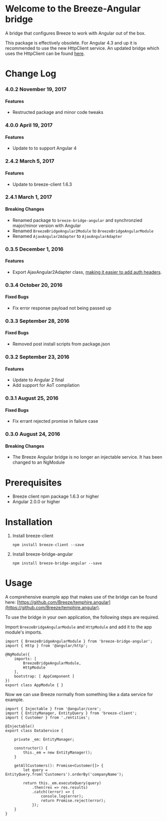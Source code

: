 # Welcome to the Breeze-Angular bridge #

A bridge that configures Breeze to work with Angular out of the box.

This package is effectively obsolete. For Angular 4.3 and up it is recommended to use the new HttpClient service. An updated bridge which uses the HttpClient can be found [here](https://github.com/Breeze/breeze.bridge.ngx.http.client).

# Change Log #

### 4.0.2 November 19, 2017 ###

#### Features ####
- Restructed package and minor code tweaks

### 4.0.0 April 19, 2017 ###

#### Features ####
- Update to to support Angular 4

### 2.4.2 March 5, 2017 ###

#### Features ####
- Update to breeze-client 1.6.3

### 2.4.1 March 1, 2017 ###

#### Breaking Changes ####
- Renamed package to `breeze-bridge-angular` and synchronzied major/minor version with Angular
- Renamed `BreezeBridgeAngular2Module` to `BreezeBridgeAngularModule`
- Renamed `AjaxAngular2Adapter` to `AjaxAngularAdapter`

### 0.3.5 December 1, 2016 ###

#### Features ####
- Export AjaxAngular2Adapter class, [making it easier to add auth headers](https://github.com/Breeze/breeze.js/issues/173#issuecomment-263797223).

### 0.3.4 October 20, 2016 ###

#### Fixed Bugs ####
- Fix error response payload not being passed up

### 0.3.3 September 28, 2016 ###

#### Fixed Bugs ####
- Removed post install scripts from package.json

### 0.3.2 September 23, 2016 ###

#### Features ####
- Update to Angular 2 final
- Add support for AoT compilation

### 0.3.1 August 25, 2016 ###

#### Fixed Bugs ####
- Fix errant rejected promise in failure case
 
### 0.3.0 August 24, 2016 ###

#### Breaking Changes ####
- The Breeze Angular bridge is no longer an injectable service. It has been changed to an NgModule

# Prerequisites #

- Breeze client npm package 1.6.3 or higher
- Angular 2.0.0 or higher

# Installation #

1. Install breeze-client

	`npm install breeze-client --save`

2. Install breeze-bridge-angular

	`npm install breeze-bridge-angular --save`

# Usage #

A comprehensive example app that makes use of the bridge can be found here: [https://github.com/Breeze/temphire.angular](https://github.com/Breeze/temphire.angular).

To use the bridge in your own application, the following steps are required.

Import `BreezeBridgeAngularModule` and `HttpModule` and add it to the app module's imports.

```
import { BreezeBridgeAngularModule } from 'breeze-bridge-angular';
import { Http } from '@angular/http';
```

```
@NgModule({
    imports: [
        BreezeBridgeAngularModule,
        HttpModule
    ],
    bootstrap: [ AppComponent ]
})
export class AppModule { }
```

Now we can use Breeze normally from something like a data service for example.

```
import { Injectable } from '@angular/core';
import { EntityManager, EntityQuery } from 'breeze-client';
import { Customer } from './entities';

@Injectable()
export class DataService {

    private _em: EntityManager;

    constructor() {
        this._em = new EntityManager();
    }

    getAllCustomers(): Promise<Customer[]> {
        let query = EntityQuery.from('Customers').orderBy('companyName');

        return this._em.executeQuery(query)
            .then(res => res.results)
            .catch((error) => {
                console.log(error);
                return Promise.reject(error);
            });
    }
}
```
